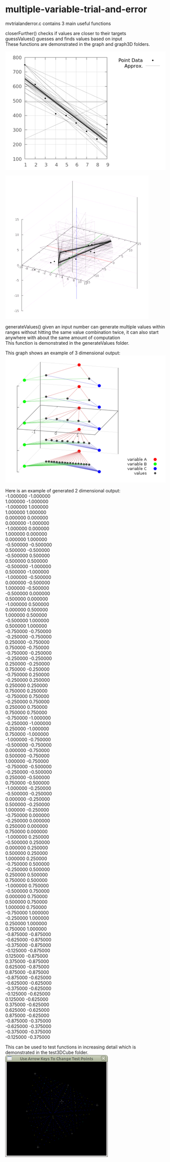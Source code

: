 # multiple-variable-trial-and-error
mvtrialanderror.c contains 3 main useful functions  

closerFurther() checks if values are closer to their targets  
guessValues() guesses and finds values based on input  
These functions are demonstrated in the graph and graph3D folders.  

![trial_and_error_graph](https://github.com/lowlevel86/multiple-variable-trial-and-error/blob/master/graph/graph.png "graph example")

![trial_and_error_graph](https://github.com/lowlevel86/multiple-variable-trial-and-error/blob/master/graph3D/graph3D.png "3d graph example")

generateValues() given an input number can generate multiple values within ranges without hitting the same value combination twice, it can also start anywhere with about the same amount of computation  
This function is demonstrated in the generateValues folder.  

This graph shows an example of 3 dimensional output:  
![all_combinations](https://github.com/lowlevel86/multiple-variable-trial-and-error/blob/master/all_combinations.png "generateValues example")

Here is an example of generated 2 dimensional output:  
-1.000000 -1.000000  
1.000000 -1.000000  
-1.000000 1.000000  
1.000000 1.000000  
0.000000 0.000000  
0.000000 -1.000000  
-1.000000 0.000000  
1.000000 0.000000  
0.000000 1.000000  
-0.500000 -0.500000  
0.500000 -0.500000  
-0.500000 0.500000  
0.500000 0.500000  
-0.500000 -1.000000  
0.500000 -1.000000  
-1.000000 -0.500000  
0.000000 -0.500000  
1.000000 -0.500000  
-0.500000 0.000000  
0.500000 0.000000  
-1.000000 0.500000  
0.000000 0.500000  
1.000000 0.500000  
-0.500000 1.000000  
0.500000 1.000000  
-0.750000 -0.750000  
-0.250000 -0.750000  
0.250000 -0.750000  
0.750000 -0.750000  
-0.750000 -0.250000  
-0.250000 -0.250000  
0.250000 -0.250000  
0.750000 -0.250000  
-0.750000 0.250000  
-0.250000 0.250000  
0.250000 0.250000  
0.750000 0.250000  
-0.750000 0.750000  
-0.250000 0.750000  
0.250000 0.750000  
0.750000 0.750000  
-0.750000 -1.000000  
-0.250000 -1.000000  
0.250000 -1.000000  
0.750000 -1.000000  
-1.000000 -0.750000  
-0.500000 -0.750000  
0.000000 -0.750000  
0.500000 -0.750000  
1.000000 -0.750000  
-0.750000 -0.500000  
-0.250000 -0.500000  
0.250000 -0.500000  
0.750000 -0.500000  
-1.000000 -0.250000  
-0.500000 -0.250000  
0.000000 -0.250000  
0.500000 -0.250000  
1.000000 -0.250000  
-0.750000 0.000000  
-0.250000 0.000000  
0.250000 0.000000  
0.750000 0.000000  
-1.000000 0.250000  
-0.500000 0.250000  
0.000000 0.250000  
0.500000 0.250000  
1.000000 0.250000  
-0.750000 0.500000  
-0.250000 0.500000  
0.250000 0.500000  
0.750000 0.500000  
-1.000000 0.750000  
-0.500000 0.750000  
0.000000 0.750000  
0.500000 0.750000  
1.000000 0.750000  
-0.750000 1.000000  
-0.250000 1.000000  
0.250000 1.000000  
0.750000 1.000000  
-0.875000 -0.875000  
-0.625000 -0.875000  
-0.375000 -0.875000  
-0.125000 -0.875000  
0.125000 -0.875000  
0.375000 -0.875000  
0.625000 -0.875000  
0.875000 -0.875000  
-0.875000 -0.625000  
-0.625000 -0.625000  
-0.375000 -0.625000  
-0.125000 -0.625000  
0.125000 -0.625000  
0.375000 -0.625000  
0.625000 -0.625000  
0.875000 -0.625000  
-0.875000 -0.375000  
-0.625000 -0.375000  
-0.375000 -0.375000  
-0.125000 -0.375000  

This can be used to test functions in increasing detail which is demonstrated in the test3DCube folder.  
![test function](https://github.com/lowlevel86/multiple-variable-trial-and-error/blob/master/test3DCube/cube.png "test cube")
